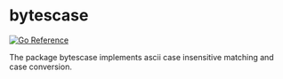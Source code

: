 # bytescase

[![Go Reference](https://pkg.go.dev/badge/github.com/intuitivelabs/bytescase.svg)](https://pkg.go.dev/github.com/intuitivelabs/bytescase)


The package bytescase implements ascii case insensitive matching and case
 conversion.
